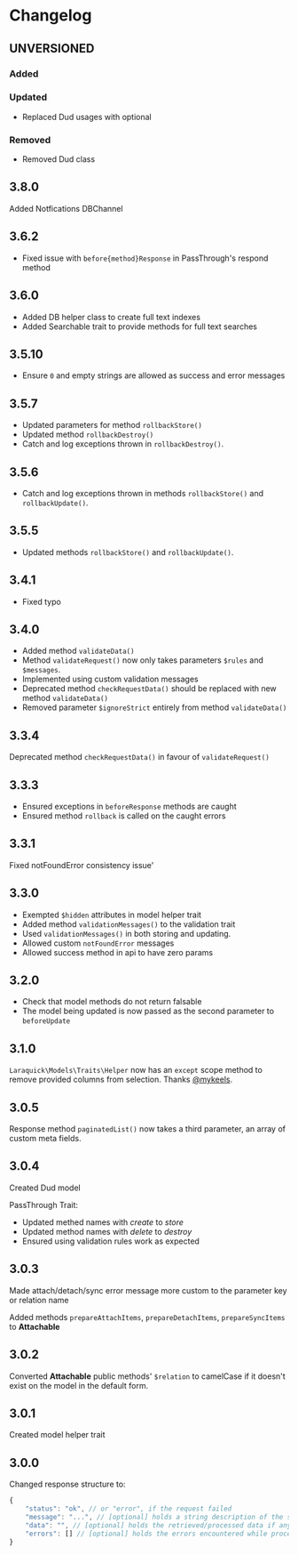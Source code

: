# Changelog

## UNVERSIONED

### Added

### Updated

- Replaced Dud usages with optional

### Removed

- Removed Dud class

## 3.8.0

Added Notfications DBChannel

## 3.6.2

- Fixed issue with `before{method}Response` in PassThrough's respond method

## 3.6.0

- Added DB helper class to create full text indexes
- Added Searchable trait to provide methods for full text searches

## 3.5.10

- Ensure `0` and empty strings are allowed as success and error messages

## 3.5.7

- Updated parameters for method `rollbackStore()`
- Updated method `rollbackDestroy()`
- Catch and log exceptions thrown in `rollbackDestroy()`.

## 3.5.6

- Catch and log exceptions thrown in methods `rollbackStore()` and `rollbackUpdate()`.

## 3.5.5

- Updated methods `rollbackStore()` and `rollbackUpdate()`.

## 3.4.1

- Fixed typo

## 3.4.0

- Added method `validateData()`
- Method `validateRequest()` now only takes parameters `$rules` and `$messages`.
- Implemented using custom validation messages
- Deprecated method `checkRequestData()` should be replaced with new method `validateData()`
- Removed parameter `$ignoreStrict` entirely from method `validateData()`

## 3.3.4

Deprecated method `checkRequestData()` in favour of `validateRequest()`

## 3.3.3

- Ensured exceptions in `beforeResponse` methods are caught
- Ensured method `rollback` is called on the caught errors

## 3.3.1

Fixed notFoundError consistency issue'

## 3.3.0

- Exempted `$hidden` attributes in model helper trait
- Added method `validationMessages()` to the validation trait
- Used `validationMessages()` in both storing and updating.
- Allowed custom `notFoundError` messages
- Allowed success method in api to have zero params

## 3.2.0

- Check that model methods do not return falsable
- The model being updated is now passed as the second parameter to `beforeUpdate`

## 3.1.0

`Laraquick\Models\Traits\Helper` now has an `except` scope method to remove provided
columns from selection. Thanks [@mykeels](https://github.com/mykeels).

## 3.0.5

Response method `paginatedList()` now takes a third parameter, an array
of custom meta fields.

## 3.0.4

Created Dud model

PassThrough Trait:
- Updated methed names with *create* to *store*
- Updated method names with *delete* to *destroy*
- Ensured using validation rules work as expected

## 3.0.3

Made attach/detach/sync error message more custom to the parameter key or relation
name

Added methods `prepareAttachItems`, `prepareDetachItems`, `prepareSyncItems` to **Attachable**

## 3.0.2

Converted **Attachable** public methods' `$relation` to camelCase if it doesn't exist
on the model in the default form.

## 3.0.1

Created model helper trait

## 3.0.0

Changed response structure to:

```javascript
{
	"status": "ok", // or "error", if the request failed
	"message": "...", // [optional] holds a string description of the status
	"data": "", // [optional] holds the retrieved/processed data if any
	"errors": [] // [optional] holds the errors encountered while processing the request
}
```